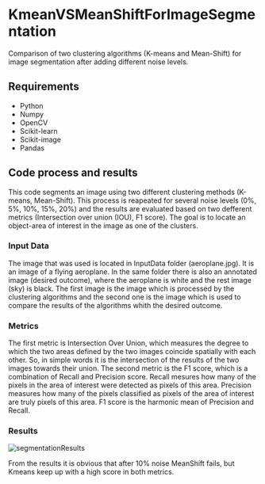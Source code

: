 # KmeanVSMeanShiftForImageSegmentation
Comparison of two clustering algorithms (K-means and Mean-Shift) for image segmentation after adding different noise levels.
## Requirements
- Python
- Numpy
- OpenCV
- Scikit-learn
- Scikit-image
- Pandas
## Code process and results
This code segments an image using two different clustering methods (K-means, Mean-Shift). This process is reapeated for several noise levels (0%, 5%, 10%, 15%, 20%) and the results are evaluated based on two defferent metrics (Intersection over union (IOU), F1 score). The goal is to locate an object-area of interest in the image as one of the clusters.
### Input Data
The image that was used is located in InputData folder (aeroplane.jpg). It is an image of a flying aeroplane. In the same folder there is also an annotated image (desired outcome), where the aeroplane is white and the rest image (sky) is black. The first image is the image which is processed by the clustering algorithms and the second one is the image which is used to compare the results of the algorithms whith the desired outcome.
### Metrics
The first metric is Intersection Over Union, which measures the degree to which the two areas defined by the two images coincide spatially with each other. So, in simple words it is the intersection of the results of the two images towards their union. The second metric is the F1 score, which is a combination of Recall and Precision score. Recall mesures how many of the pixels in the area of interest were detected as pixels of this area. Precision measures how many of the pixels classified as pixels of the area of interest are truly pixels of this area. F1 score is the harmonic mean of Precision and Recall.
### Results
![segmentationResults](https://user-images.githubusercontent.com/89779679/132486641-2c75dd1d-098e-41d9-9679-42ca3ca8f4fb.jpg)

From the results it is obvious that after 10% noise MeanShift fails, but Kmeans keep up with a high score in both metrics.
